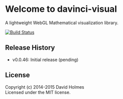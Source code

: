 # Welcome to davinci-visual

A lightweight WebGL Mathematical visualization library.

[![Build Status](https://travis-ci.org/geometryzen/davinci-visual.png)](https://travis-ci.org/geometryzen/davinci-visual)

## Release History
* v0.0.46: Initial release (pending)

## License
Copyright (c) 2014-2015 David Holmes  
Licensed under the MIT license.

